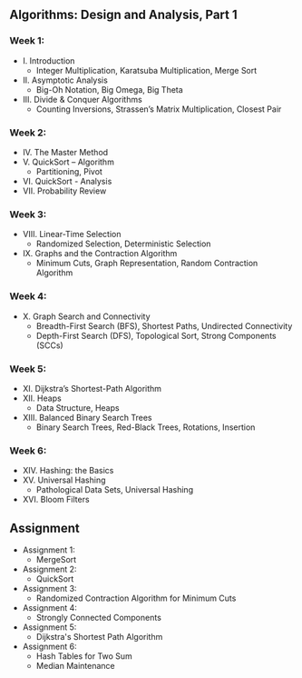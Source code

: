 ## Algorithms: Design and Analysis, Part 1

### Week 1:	
* I. Introduction
	- Integer Multiplication, Karatsuba Multiplication, Merge Sort
* II. Asymptotic Analysis
	- Big-Oh Notation, Big Omega, Big Theta
* III. Divide & Conquer Algorithms
	- Counting Inversions, Strassen’s Matrix Multiplication, Closest Pair
	
### Week 2:	
* IV. The Master Method
* V. QuickSort – Algorithm
	- Partitioning, Pivot
* VI. QuickSort - Analysis
* VII. Probability Review

### Week 3:	
* VIII. Linear-Time Selection
	- Randomized Selection, Deterministic Selection
* IX. Graphs and the Contraction Algorithm
	- Minimum Cuts, Graph Representation, Random Contraction Algorithm
	
### Week 4:	
* X. Graph Search and Connectivity
	- Breadth-First Search (BFS), Shortest Paths, Undirected Connectivity
	- Depth-First Search (DFS), Topological Sort, Strong Components (SCCs)
	
### Week 5:	
* XI. Dijkstra’s Shortest-Path Algorithm
* XII. Heaps
	- Data Structure, Heaps
* XIII. Balanced Binary Search Trees
	- Binary Search Trees, Red-Black Trees, Rotations, Insertion
	
### Week 6:	
* XIV. Hashing: the Basics
* XV. Universal Hashing
	- Pathological Data Sets, Universal Hashing
* XVI. Bloom Filters

## Assignment

* Assignment 1: 
	- MergeSort
* Assignment 2: 
	- QuickSort
* Assignment 3: 
	- Randomized Contraction Algorithm for Minimum Cuts
* Assignment 4: 
	- Strongly Connected Components
* Assignment 5: 
	- Dijkstra's Shortest Path Algorithm
* Assignment 6: 
	- Hash Tables for Two Sum
	- Median Maintenance
